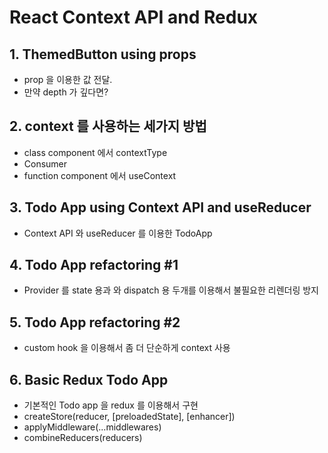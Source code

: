 # React Context API and Redux

## 1. ThemedButton using props
- prop 을 이용한 값 전달.
- 만약 depth 가 깊다면?

## 2. context 를 사용하는 세가지 방법
- class component 에서 contextType
- Consumer
- function component 에서 useContext

## 3. Todo App using Context API and useReducer
- Context API 와 useReducer 를 이용한 TodoApp

## 4. Todo App refactoring #1 
- Provider 를 state 용과 와 dispatch 용 두개를 이용해서 불필요한 리렌더링 방지

## 5. Todo App refactoring #2
- custom hook 을 이용해서 좀 더 단순하게 context 사용

## 6. Basic Redux Todo App
- 기본적인 Todo app 을 redux 를 이용해서 구현
- createStore(reducer, [preloadedState], [enhancer])
- applyMiddleware(...middlewares)
- combineReducers(reducers)